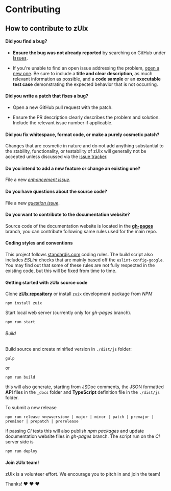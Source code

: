 # Contributing

## How to contribute to zUIx

#### **Did you find a bug?**

* **Ensure the bug was not already reported** by searching on GitHub under [Issues](https://github.com/genielabs/zuix/issues).

* If you're unable to find an open issue addressing the problem, [open a new one](https://github.com/genielabs/zuix/issues/new).
Be sure to include a **title and clear description**, as much relevant information as possible, and a **code sample**
or an **executable test case** demonstrating the expected behavior that is not occurring.

#### **Did you write a patch that fixes a bug?**

* Open a new GitHub pull request with the patch.

* Ensure the PR description clearly describes the problem and solution.
Include the relevant issue number if applicable.

#### **Did you fix whitespace, format code, or make a purely cosmetic patch?**

Changes that are cosmetic in nature and do not add anything substantial to the stability, functionality,
or testability of zUIx will generally not be accepted unless discussed via the [issue tracker](https://github.com/genielabs/zuix/issues).

#### **Do you intend to add a new feature or change an existing one?**

File a new *[enhancement issue](https://github.com/genielabs/zuix/issues/new?labels=enhancement)*.

#### **Do you have questions about the source code?**

File a new *[question issue](https://github.com/genielabs/zuix/issues/new?labels=question)*.

#### **Do you want to contribute to the documentation website?**

Source code of the documentation website is located in the **[gh-pages](https://github.com/genielabs/zuix/tree/gh-pages)** branch, you can
contribute following same rules used for the main repo.

#### **Coding styles and conventions**

This project follows [standardjs.com](https://standardjs.com/rules.html) coding rules.
The build script also includes *ESLint* checks that are mainly based off the
`eslint-config-google`.
You may find out that some of these rules are not fully respected in the existing code,
but this will be fixed from time to time.

#### **Getting started with zUIx source code**

Clone [**zUIx repository**](https://github.com/genielabs/zuix) or install
`zuix` development package from *NPM*

    npm install zuix

Start local web server (currently only for *gh-pages* branch).

    npm run start

###### Build

Build source and create minified version in `./dist/js` folder:

    gulp

or

    npm run build

this will also generate, starting from JSDoc comments, the JSON formatted **API** files
in the `_docs` folder and **TypeScript** definition file in the `./dist/js` folder.

To submit a new release

    npm run release <newversion> | major | minor | patch | premajor | preminor | prepatch | prerelease

if passing *CI* tests this will also publish *npm packages* and update documentation website
files in *gh-pages* branch.
The script run on the *CI* server side is

    npm run deploy

#### Join zUIx team!

zUIx is a volunteer effort. We encourage you to pitch in and join the team!

Thanks! :heart: :heart: :heart:

